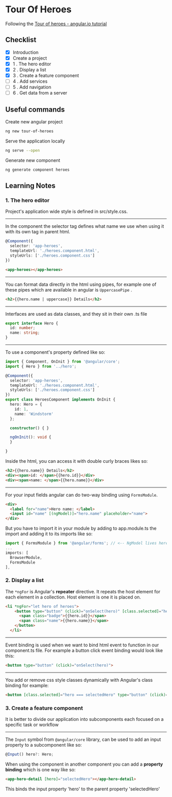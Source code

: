 # Tour  Of Heroes

Following the [Tour of heroes - angular.io tutorial](https://angular.io/tutorial)

## Checklist

- [x] Introduction
- [x] Create a project
- [x] 1 . The hero editor
- [x] 2 . Display a list
- [x] 3 . Create a feature component
- [ ] 4 . Add services
- [ ] 5 . Add navigation
- [ ] 6 . Get data from a server

## Useful commands

Create new angular project

```bash
ng new tour-of-heroes
```

Serve the application locally

```bash
ng serve --open
```

Generate new component

```bash
ng generate component heroes
```

## Learning Notes

### 1. The hero editor

Project's application wide style is defined in src/style.css.

------

In the component the selector tag defines what name we use when using it with its own tag in parent html.

```typescript
@Component({
  selector: 'app-heroes',
  templateUrl: './heroes.component.html',
  styleUrls: ['./heroes.component.css']
})
```

```html
<app-heroes></app-heroes>
```

------

You can format data directly in the html using pipes, for example one of these pipes which are available in angular is `UppercasePipe` .

```html
<h2>{{hero.name | uppercase}} Details</h2>
```

------

Interfaces are used as data classes, and they sit in their own .ts file

```typescript
export interface Hero {
  id: number;
  name: string;
}
```

------

To use a component's property defined like so:

```typescript
import { Component, OnInit } from '@angular/core';
import { Hero } from '../hero';

@Component({
  selector: 'app-heroes',
  templateUrl: './heroes.component.html',
  styleUrls: ['./heroes.component.css']
})
export class HeroesComponent implements OnInit {
  hero: Hero = {
    id: 1,
    name: 'Windstorm'
  };

  constructor() { }

  ngOnInit(): void {
  }

}
```

Inside the html, you can access it with double curly braces likes so:

```html
<h2>{{hero.name}} Details</h2>
<div><span>id: </span>{{hero.id}}</div>
<div><span>name: </span>{{hero.name}}</div>
```

------

For your input fields angular can do two-way binding using `FormsModule`.

```html
<div>
  <label for="name">Hero name: </label>
  <input id="name" [(ngModel)]="hero.name" placeholder="name">
</div>
```

But you have to import it in your module by adding to app.module.ts the import and adding it to its imports like so:

```typescript
import { FormsModule } from '@angular/forms'; // <-- NgModel lives here
...
imports: [
  BrowserModule,
  FormsModule
],
```

### 2. Display a list

The `*ngFor` is Angular's **repeater** directive. It repeats the host element for each element in a collection. Host element is one it is placed on.

```html
<li *ngFor="let hero of heroes">
    <button type="button" (click)="onSelect(hero)" [class.selected]="hero === selectedHero">
      <span class="badge">{{hero.id}}</span>
      <span class="name">{{hero.name}}</span>
    </button>
  </li>
```

-------

Event binding is used when we want to bind html event to function in our component.ts file. For example a button click event binding would look like this:

```html
<button type="button" (click)="onSelect(hero)">
```

-------

You add or remove css style classes dynamically with Angular's class binding for example:

```html
<button [class.selected]="hero === selectedHero" type="button" (click)="onSelect(hero)">
```

### 3. Create a feature component

It is better to divide our application into subcomponents each focused on a specific task or workflow

-----

The `Input` symbol from `@angular/core` library, can be used to add an input property to a subcomponent like so:

```typescript
@Input() hero?: Hero;
```

When using the component in another component you can add a  **property binding** which is one way like so:

```html
<app-hero-detail [hero]="selectedHero"></app-hero-detail>
```

This binds the input property 'hero' to the parent property 'selectedHero'


